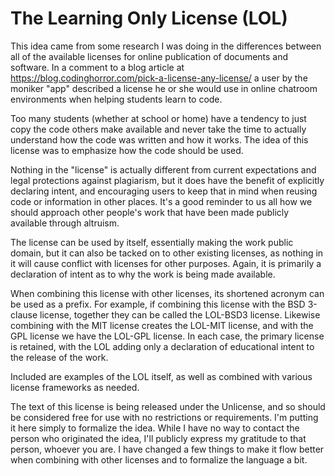 # The Learning Only License (LOL)

This idea came from some research I was doing in the differences between all of
the available licenses for online publication of documents and software. In a
comment to a blog article at
https://blog.codinghorror.com/pick-a-license-any-license/
a user by the moniker "app" described a license he or she would use in online
chatroom environments when helping students learn to code.

Too many students (whether at school or home) have a tendency to just copy the
code others make available and never take the time to actually understand how
the code was written and how it works. The idea of this license was to 
emphasize how the code should be used.

Nothing in the "license" is actually different from current expectations and
legal protections against plagiarism, but it does have the benefit of 
explicitly declaring intent, and encouraging users to keep that in mind when
reusing code or information in other places. It's a good reminder to us all
how we should approach other people's work that have been made publicly
available through altruism.

The license can be used by itself, essentially making the work public domain,
but it can also be tacked on to other existing licenses, as nothing in it
will cause conflict with licenses for other purposes. Again, it is primarily
a declaration of intent as to why the work is being made available.

When combining this license with other licenses, its shortened acronym can be
used as a prefix. For example, if combining this license with the BSD 3-clause
license, together they can be called the LOL-BSD3 license. Likewise combining
with the MIT license creates the LOL-MIT license, and with the GPL license we
have the LOL-GPL license. In each case, the primary license is retained, with
the LOL adding only a declaration of educational intent to the release of the
work.

Included are examples of the LOL itself, as well as combined with various 
license frameworks as needed.

The text of this license is being released under the Unlicense, and so should 
be considered free for use with no restrictions or requirements. I'm putting it
here simply to formalize the idea. While I have no way to contact the person
who originated the idea, I'll publicly express my gratitude to that person,
whoever you are. I have changed a few things to make it flow better when 
combining with other licenses and to formalize the language a bit.
